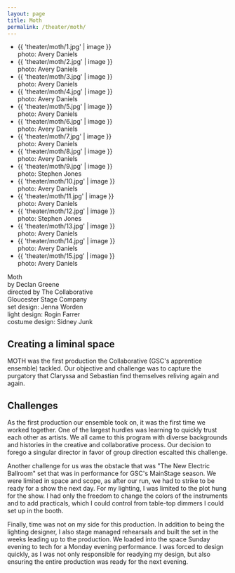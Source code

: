 ```yaml
---
layout: page
title: Moth
permalink: /theater/moth/
---
```


<div class="project">

<div class="flexslider_wrapper">
<div class="flexslider">
<ul class="slides">
<li>
{{ 'theater/moth/1.jpg' | image }}
<div class="flex_caption">photo: Avery Daniels</div>
</li>
<li>
{{ 'theater/moth/2.jpg' | image }}
<div class="flex_caption">photo: Avery Daniels</div>
</li>
<li>
{{ 'theater/moth/3.jpg' | image }}
<div class="flex_caption">photo: Avery Daniels</div>
</li>
<li>
{{ 'theater/moth/4.jpg' | image }}
<div class="flex_caption">photo: Avery Daniels</div>
</li>
<li>
{{ 'theater/moth/5.jpg' | image }}
<div class="flex_caption">photo: Avery Daniels</div>
</li>
<li>
{{ 'theater/moth/6.jpg' | image }}
<div class="flex_caption">photo: Avery Daniels</div>
</li>
<li>
{{ 'theater/moth/7.jpg' | image }}
<div class="flex_caption">photo: Avery Daniels</div>
</li>
<li>
{{ 'theater/moth/8.jpg' | image }}
<div class="flex_caption">photo: Avery Daniels</div>
</li>
<li>
{{ 'theater/moth/9.jpg' | image }}
<div class="flex_caption">photo: Stephen Jones</div>
</li>
<li>
{{ 'theater/moth/10.jpg' | image }}
<div class="flex_caption">photo: Avery Daniels</div>
</li>
<li>
{{ 'theater/moth/11.jpg' | image }}
<div class="flex_caption">photo: Avery Daniels</div>
</li>
<li>
{{ 'theater/moth/12.jpg' | image }}
<div class="flex_caption">photo: Stephen Jones</div>
</li>
<li>
{{ 'theater/moth/13.jpg' | image }}
<div class="flex_caption">photo: Avery Daniels</div>
</li>
<li>
{{ 'theater/moth/14.jpg' | image }}
<div class="flex_caption">photo: Avery Daniels</div>
</li>
<li>
{{ 'theater/moth/15.jpg' | image }}
<div class="flex_caption">photo: Avery Daniels</div>
</li>
</ul>
</div>
</div>

<div class="details">
<div class="detail_title">Moth</div>
<div class="detail_company">by Declan Greene<br />
directed by The Collaborative<br />
Gloucester Stage Company</div>
<div class="detail_designers">set design: Jenna Worden<br />
light design: Rogin Farrer<br />
costume design: Sidney Junk</div>
</div>

</div>

<h2>Creating a liminal space</h2>

<p>MOTH was the first production the Collaborative (GSC's apprentice ensemble) tackled. Our objective and challenge was to capture the purgatory that Claryssa and Sebastian find themselves reliving again and again.</p>

<h2>Challenges</h2>

<p>As the first production our ensemble took on, it was the first time we worked together. One of the largest hurdles was learning to quickly trust each other as artists. We all came to this program with diverse backgrounds and histories in the creative and collaborative process. Our decision to forego a singular director in favor of group direction escalted this challenge.</p>

<p>Another challenge for us was the obstacle that was "The New Electric Ballroom" set that was in performance for GSC's MainStage season. We were limited in space and scope, as after our run, we had to strike to be ready for a show the next day. For my lighting, I was limited to the plot hung for the show. I had only the freedom to change the colors of the instruments and to add practicals, which I could control from table-top dimmers I could set up in the booth.</p>

<p>Finally, time was not on my side for this production. In addition to being the lighting designer, I also stage managed rehearsals and built the set in the weeks leading up to the production. We loaded into the space Sunday evening to tech for a Monday evening performance. I was forced to design quickly, as I was not only responsible for readying my design, but also ensuring the entire production was ready for the next evening.</p>